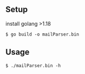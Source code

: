 ## Setup

install golang >1.18

```
$ go build -o mailParser.bin
```

## Usage
```
$ ./mailParser.bin -h
```